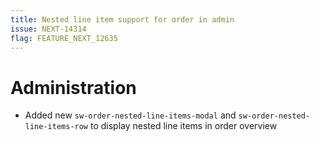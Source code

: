 ```yaml
---
title: Nested line item support for order in admin
issue: NEXT-14314
flag: FEATURE_NEXT_12635
---
```

# Administration
*  Added new `sw-order-nested-line-items-modal` and `sw-order-nested-line-items-row` to display nested line items in order overview
